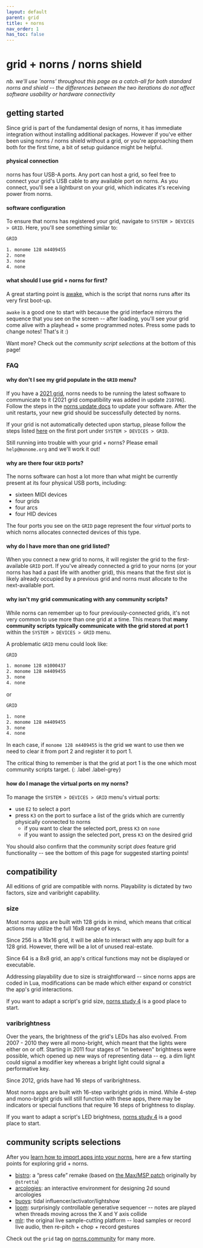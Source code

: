 ```yaml
---
layout: default
parent: grid
title: + norns
nav_order: 1
has_toc: false
---
```


# grid + norns / norns shield

*nb. we'll use 'norns' throughout this page as a catch-all for both standard norns and shield -- the differences between the two iterations do not affect software usability or hardware connectivity*

## getting started

Since grid is part of the fundamental design of norns, it has immediate integration without installing additional packages. However if you've either been using norns / norns shield without a grid, or you're approaching them both for the first time, a bit of setup guidance might be helpful.

#### physical connection

norns has four USB-A ports. Any port can host a grid, so feel free to connect your grid's USB cable to any available port on norns. As you connect, you'll see a lightburst on your grid, which indicates it's receiving power from norns.

#### software configuration

To ensure that norns has registered your grid, navigate to `SYSTEM > DEVICES > GRID`. Here, you'll see something similar to:

```bash
GRID

1. monome 128 m4409455
2. none
3. none
4. none
```

#### what should I use grid + norns for first?

A great starting point is [awake](/docs/norns/play/#awake), which is the script that norns runs after its very first boot-up.

`awake` is a good one to start with because the grid interface mirrors the sequence that you see on the screen -- after loading, you'll see your grid come alive with a playhead + some programmed notes. Press some pads to change notes! That's it :)

Want more? Check out the *community script selections* at the bottom of this page!

### FAQ

#### why don't I see my grid populate in the `GRID` menu?

If you have a [2021 grid](/docs/grid/editions), norns needs to be running the latest software to communicate to it (2021 grid compatibility was added in update `210706`). Follow the steps in the [norns update docs](/docs/norns/wifi-files/#update) to update your software. After the unit restarts, your new grid should be successfully detected by norns.

If your grid is not automatically detected upon startup, please follow the steps listed [here](https://monome.org/docs/grid/grid-norns/#how-do-i-manage-the-virtual-ports-on-my-norns) on the first port under `SYSTEM > DEVICES > GRID`.

Still running into trouble with your grid + norns? Please email `help@monome.org` and we'll work it out!

#### why are there four `GRID` ports?

The norns software can host a lot more than what might be currently present at its four physical USB ports, including:

- sixteen MIDI devices
- four grids
- four arcs
- four HID devices

The four ports you see on the `GRID` page represent the four *virtual* ports to which norns allocates connected devices of this type.

#### why do I have more than one grid listed?

When you connect a new grid to norns, it will register the grid to the first-available `GRID` port. If you've already connected a grid to your norns (or your norns has had a past life with another grid), this means that the first slot is likely already occupied by a previous grid and norns must allocate to the next-available port.

#### why isn't my grid communicating with any community scripts?

While norns can remember up to four previously-connected grids, it's not very common to use more than one grid at a time. This means that **many community scripts typically communicate with the grid stored at port 1** within the `SYSTEM > DEVICES > GRID` menu.

A problematic `GRID` menu could look like:

```bash
GRID

1. monome 128 m1000437
2. monome 128 m4409455
3. none
4. none
```

or

```bash
GRID

1. none
2. monome 128 m4409455
3. none
4. none
```

In each case, if `monome 128 m4409455` is the grid we want to use then we need to clear it from port 2 and register it to port 1.

The critical thing to remember is that the grid at port 1 is the one which most community scripts target.
{: .label .label-grey}

#### how do I manage the virtual ports on my norns?

To manage the `SYSTEM > DEVICES > GRID` menu's virtual ports:

- use `E2` to select a port
- press `K3` on the port to surface a list of the grids which are currently physically connected to norns
  - if you want to clear the selected port, press `K3` on `none`
  - if you want to assign the selected port, press `K3` on the desired grid

You should also confirm that the community script *does* feature grid functionality -- see the bottom of this page for suggested starting points!

## compatibility

All editions of grid are compatible with norns. Playability is dictated by two factors, size and varibright capability.

### size

Most norns apps are built with 128 grids in mind, which means that critical actions may utilize the full 16x8 range of keys.

Since 256 is a 16x16 grid, it will be able to interact with any app built for a 128 grid. However, there will be a lot of unused real-estate.

Since 64 is a 8x8 grid, an app's critical functions may not be displayed or executable.

Addressing playability due to size is straightforward -- since norns apps are coded in Lua, modifications can be made which either expand or constrict the app's grid interactions.

If you want to adapt a script's grid size, [norns study 4](/docs/norns/study-4) is a good place to start.

### varibrightness

Over the years, the brightness of the grid's LEDs has also evolved. From 2007 - 2010 they were all mono-bright, which meant that the lights were either on or off. Starting in 2011 four stages of "in between" brightness were possible, which opened up new ways of representing data -- eg. a dim light could signal a modifier key whereas a bright light could signal a performative key.

Since 2012, grids have had 16 steps of varibrightness.

Most norns apps are built with 16-step varibright grids in mind. While 4-step and mono-bright grids will still function with these apps, there may be indicators or special functions that require 16 steps of brightness to display.

If you want to adapt a script's LED brightness, [norns study 4](/docs/norns/study-4) is a good place to start.

## community scripts selections

After you [learn how to import apps into your norns](/docs/norns/maiden), here are a few starting points for exploring grid + norns.

- [bistro](https://llllllll.co/t/bistro/45349): a “press cafe” remake (based on [the Max/MSP patch](https://www.youtube.com/watch?v=kj7YScVp_a8) originally by `@stretta`)
- [arcologies](https://llllllll.co/t/arcologies/35752): an interactive environment for designing 2d sound arcologies
- [buoys](https://llllllll.co/t/buoys-v1-2-0/37639): tidal influencer/activator/lightshow
- [loom](https://llllllll.co/t/loom/21091): surprisingly controllable generative sequencer -- notes are played when threads moving across the X and Y axis collide
- [mlr](https://llllllll.co/t/mlr-norns/21145): the original live sample-cutting platform -- load samples or record live audio, then re-pitch + chop + record gestures

Check out the `grid` tag on [norns.community](https://norns.community/t/grid) for many more.
